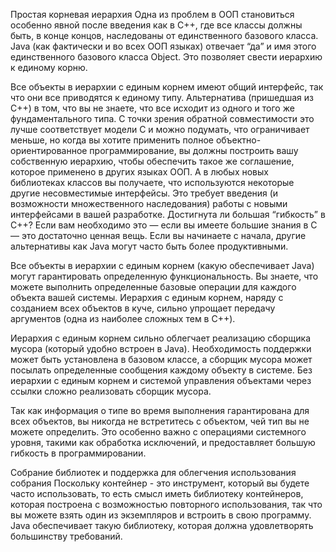 Простая корневая иерархия
Одна из проблем в ООП становиться особенно явной после введения как в C++, где все классы должны быть, в конце концов, наследованы от единственного базового класса. Java (как фактически и во всех ООП языках) отвечает “да” и имя этого единственного базового класса Object. Это позволяет свести иерархию к единому корню.

Все объекты в иерархии с единым корнем имеют общий интерфейс, так что они все приводятся к единому типу. Альтернатива (пришедшая из C++) в том, что вы не знаете, что все исходит из одного и того же фундаментального типа. С точки зрения обратной совместимости это лучше соответствует модели C и можно подумать, что ограничивает меньше, но когда вы хотите применить полное объектно-ориентированное программирование, вы должны построить вашу собственную иерархию, чтобы обеспечить такое же соглашение, которое применено в других языках ООП. А в любых новых библиотеках классов вы получаете, что используются некоторые другие несовместимые интерфейсы. Это требует введения (и возможности множественного наследования) работы с новыми интерфейсами в вашей разработке. Достигнута ли большая “гибкость” в C++? Если вам необходимо это — если вы имеете большие знания в C— это достаточно ценная вещь. Если вы начинаете с начала, другие альтернативы как Java могут часто быть более продуктивными.

Все объекты в иерархии с единым корнем (какую обеспечивает Java) могут гарантировать определенную функциональность. Вы знаете, что можете выполнить определенные базовые операции для каждого объекта вашей системы. Иерархия с единым корнем, наряду с созданием всех объектов в куче, сильно упрощает передачу аргументов (одна из наиболее сложных тем в C++).

Иерархия с единым корнем сильно облегчает реализацию сборщика мусора (который удобно встроен в Java). Необходимость поддержки может быть установлена в базовом классе, а сборщик мусора может посылать определенные сообщения каждому объекту в системе. Без иерархии с единым корнем и системой управления объектами через ссылки сложно реализовать сборщик мусора.

Так как информация о типе во время выполнения гарантирована для всех объектов, вы никогда не встретитесь с объектом, чей тип вы не можете определить. Это особенно важно с операциями системного уровня, такими как обработка исключений, и предоставляет большую гибкость в программировании.

Собрание библиотек и поддержка для облегчения использования собрания
Поскольку контейнер - это инструмент, который вы будете часто использовать, то есть смысл иметь библиотеку контейнеров, которая построена с возможностью повторного использования, так что вы можете взять один из экземпляров и встроить в свою программу. Java обеспечивает такую библиотеку, которая должна удовлетворять большинству требований.
